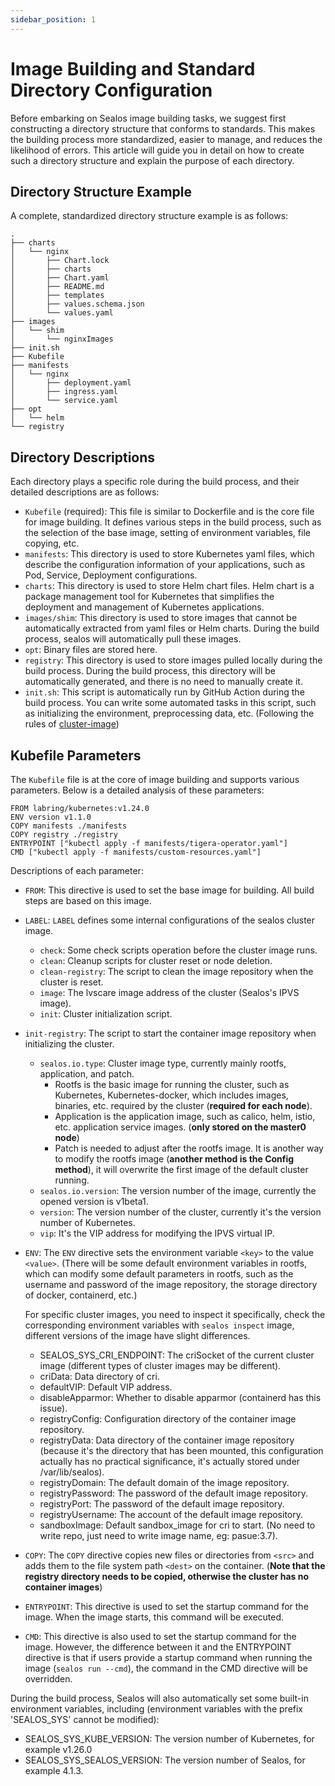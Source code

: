 ```yaml
---
sidebar_position: 1
---
```


# Image Building and Standard Directory Configuration

Before embarking on Sealos image building tasks, we suggest first constructing a directory structure that conforms to
standards. This makes the building process more standardized, easier to manage, and reduces the likelihood of errors.
This article will guide you in detail on how to create such a directory structure and explain the purpose of each
directory.

## Directory Structure Example

A complete, standardized directory structure example is as follows:

```shell
.
├── charts
│   └── nginx
│       ├── Chart.lock
│       ├── charts
│       ├── Chart.yaml
│       ├── README.md
│       ├── templates
│       ├── values.schema.json
│       └── values.yaml
├── images
│   └── shim
│       └── nginxImages
├── init.sh
├── Kubefile
├── manifests
│   └── nginx
│       ├── deployment.yaml
│       ├── ingress.yaml
│       └── service.yaml
├── opt
│   └── helm
└── registry
```

## Directory Descriptions

Each directory plays a specific role during the build process, and their detailed descriptions are as follows:

- `Kubefile` (required): This file is similar to Dockerfile and is the core file for image building. It defines various
  steps in the build process, such as the selection of the base image, setting of environment variables, file copying,
  etc.
- `manifests`: This directory is used to store Kubernetes yaml files, which describe the configuration information of
  your applications, such as Pod, Service, Deployment configurations.
- `charts`: This directory is used to store Helm chart files. Helm chart is a package management tool for Kubernetes
  that simplifies the deployment and management of Kubernetes applications.
- `images/shim`: This directory is used to store images that cannot be automatically extracted from yaml files or Helm
  charts. During the build process, sealos will automatically pull these images.
- `opt`: Binary files are stored here.
- `registry`: This directory is used to store images pulled locally during the build process. During the build process,
  this directory will be automatically generated, and there is no need to manually create it.
- `init.sh`: This script is automatically run by GitHub Action during the build process. You can write some automated
  tasks in this script, such as initializing the environment, preprocessing data, etc. (Following the rules
  of [cluster-image](https://github.com/labring-actions/cluster-image))

## Kubefile Parameters

The `Kubefile` file is at the core of image building and supports various parameters. Below is a detailed analysis of
these parameters:

```shell
FROM labring/kubernetes:v1.24.0
ENV version v1.1.0
COPY manifests ./manifests
COPY registry ./registry
ENTRYPOINT ["kubectl apply -f manifests/tigera-operator.yaml"]
CMD ["kubectl apply -f manifests/custom-resources.yaml"]
```

Descriptions of each parameter:

- `FROM`: This directive is used to set the base image for building. All build steps are based on this image.
- `LABEL`: `LABEL` defines some internal configurations of the sealos cluster image.
    - `check`: Some check scripts operation before the cluster image runs.
    - `clean`: Cleanup scripts for cluster reset or node deletion.
    - `clean-registry`: The script to clean the image repository when the cluster is reset.
    - `image`: The lvscare image address of the cluster (Sealos's IPVS image).
    - `init`: Cluster initialization script.


- `init-registry`: The script to start the container image repository when initializing the cluster.
    - `sealos.io.type`: Cluster image type, currently mainly rootfs, application, and patch.
        - Rootfs is the basic image for running the cluster, such as Kubernetes, Kubernetes-docker, which includes
          images, binaries, etc. required by the cluster (**required for each node**).
        - Application is the application image, such as calico, helm, istio, etc. application service images. (**only
          stored on the master0 node**)
        - Patch is needed to adjust after the rootfs image. It is another way to modify the rootfs image (**another
          method is the Config method**), it will overwrite the first image of the default cluster running.
    - `sealos.io.version`: The version number of the image, currently the opened version is v1beta1.
    - `version`: The version number of the cluster, currently it's the version number of Kubernetes.
    - `vip`: It's the VIP address for modifying the IPVS virtual IP.
- `ENV`: The `ENV` directive sets the environment variable `<key>` to the value `<value>`. (There will be some default
  environment variables in rootfs, which can modify some default parameters in rootfs, such as the username and password
  of the image repository, the storage directory of docker, containerd, etc.)

  For specific cluster images, you need to inspect it specifically, check the corresponding environment variables with
  `sealos inspect` image, different versions of the image have slight differences.
    - SEALOS_SYS_CRI_ENDPOINT: The criSocket of the current cluster image (different types of cluster images may be
      different).
    - criData: Data directory of cri.
    - defaultVIP: Default VIP address.
    - disableApparmor: Whether to disable apparmor (containerd has this issue).
    - registryConfig: Configuration directory of the container image repository.
    - registryData: Data directory of the container image repository (because it's the directory that has been mounted,
      this configuration actually has no practical significance, it's actually stored under /var/lib/sealos).
    - registryDomain: The default domain of the image repository.
    - registryPassword: The password of the default image repository.
    - registryPort: The password of the default image repository.
    - registryUsername: The account of the default image repository.
    - sandboxImage: Default sandbox_image for cri to start. (No need to write repo, just need to write image name, eg:
      pasue:3.7).
- `COPY`: The `COPY` directive copies new files or directories from `<src>` and adds them to the file system path
  `<dest>` on the container. (**Note that the registry directory needs to be copied, otherwise the cluster has no
  container images**)
- `ENTRYPOINT`: This directive is used to set the startup command for the image. When the image starts, this command
  will be executed.
- `CMD`: This directive is also used to set the startup command for the image. However, the difference between it and
  the ENTRYPOINT directive is that if users provide a startup command when running the image (`sealos run --cmd`), the
  command in the CMD directive will be overridden.

During the build process, Sealos will also automatically set some built-in environment variables, including (environment
variables with the prefix 'SEALOS_SYS' cannot be modified):

- SEALOS_SYS_KUBE_VERSION: The version number of Kubernetes, for example v1.26.0
- SEALOS_SYS_SEALOS_VERSION: The version number of Sealos, for example 4.1.3.
